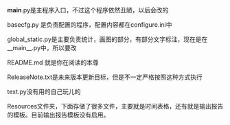 __main__.py是主程序入口，不过这个程序依然丑陋，以后会改的

basecfg.py 是负责配置的程序，配置内容都在configure.ini中

global_static.py是主要负责统计，画图的部分，有部分文字标注，现在是在__main__.py中，所以要改

README.md 就是你在阅读的本尊

ReleaseNote.txt是未来版本更新目标，但是不一定严格按照这种方式执行

text.py没有用的自己玩儿的


Resources文件夹，下面存储了很多文件，主要就是时间表格，还有就是输出报告的模板。目前输出报告模板没有启用。
